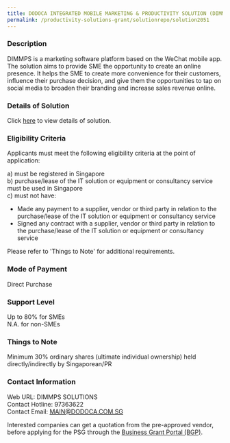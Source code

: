 ```yaml
---
title: DODOCA INTEGRATED MOBILE MARKETING & PRODUCTIVITY SOLUTION (DIMMPS) VERSION 3-DIMMPS
permalink: /productivity-solutions-grant/solutionrepo/solution2051
---
```


### Description

DIMMPS is a marketing software platform based on the WeChat mobile app.
The solution aims to provide SME the opportunity to create an online presence. It helps the SME to create more convenience for their customers, influence their purchase decision, and give them the opportunities to tap on social media to broaden their branding and increase sales revenue online.

### Details of Solution

Click <a href='https://www.gobusiness.gov.sg/images/psg/DesensitisedDodoca_Annex_3_CRwef25March2021.pdf' target='_blank' rel='noopener'>here</a> to view details of solution.

### Eligibility Criteria

Applicants must meet the following eligibility criteria at the point of application:

a) must be registered in Singapore <br>
b) purchase/lease of the IT solution or equipment or consultancy service must be used in Singapore <br>
c) must not have:
- Made any payment to a supplier, vendor or third party in relation to the purchase/lease of the IT solution or equipment or consultancy service
- Signed any contract with a supplier, vendor or third party in relation to the purchase/lease of the IT solution or equipment or consultancy service

Please refer to 'Things to Note' for additional requirements.

### Mode of Payment
Direct Purchase

### Support Level
Up to 80% for SMEs <br>
N.A. for non-SMEs

### Things to Note
Minimum 30% ordinary shares (ultimate individual ownership) held directly/indirectly by Singaporean/PR

### Contact Information
Web URL: DIMMPS SOLUTIONS <br>Contact Hotline: 97363622 <br>Contact Email: MAIN@DODOCA.COM.SG <br>

Interested companies can get a quotation from the pre-approved vendor, before applying for the PSG through the <a target='_blank' rel='noopener' href='https://www.businessgrants.gov.sg/'>Business Grant Portal (BGP)</a>.
